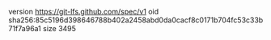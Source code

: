 version https://git-lfs.github.com/spec/v1
oid sha256:85c5196d398646788b402a2458abd0da0cacf8c0171b704fc53c33b71f7a96a1
size 3495
